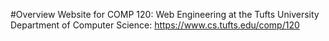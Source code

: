 #Overview
Website for COMP 120: Web Engineering at the Tufts University Department of Computer Science: https://www.cs.tufts.edu/comp/120